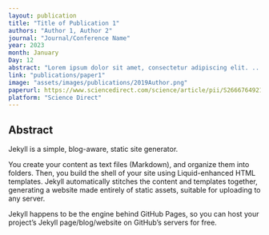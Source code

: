 ```yaml
---
layout: publication
title: "Title of Publication 1"
authors: "Author 1, Author 2"
journal: "Journal/Conference Name"
year: 2023
month: January
Day: 12
abstract: "Lorem ipsum dolor sit amet, consectetur adipiscing elit. ..."
link: "publications/paper1"
image: "assets/images/publications/2019Author.png"
paperurl: https://www.sciencedirect.com/science/article/pii/S2666764921000485
platform: "Science Direct"
---
```



## Abstract

Jekyll is a simple, blog-aware, static site generator.

You create your content as text files (Markdown), and organize them into folders. Then, you build the shell of your site using Liquid-enhanced HTML templates. Jekyll automatically stitches the content and templates together, generating a website made entirely of static assets, suitable for uploading to any server.

Jekyll happens to be the engine behind GitHub Pages, so you can host your project’s Jekyll page/blog/website on GitHub’s servers for free.